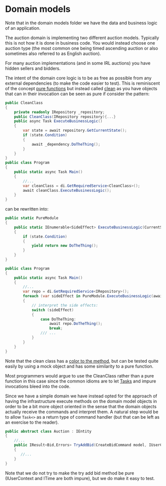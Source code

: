 # Domain models

Note that in the domain models folder we have the data and business logic of an application.

The auction domain is implementing two different auction models. Typically this is not how it is done
in business code. You would instead choose one auction type (the most common one being timed ascending auction or also
sometimes also referred to as English auction).

For many auction implementations (and in some IRL auctions) you have hidden sellers and bidders.

The intent of the domain core logic is to be as free as possible from any external dependencies (to make the code easier to test).
This is reminiscent of the concept [pure functions](https://en.wikipedia.org/wiki/Pure_function) but instead
called [clean](https://blog.cleancoder.com/uncle-bob/2012/08/13/the-clean-architecture.html) as you have objects that can
in their invocation can be seen as pure if consider the pattern:

```csharp
public CleanClass
{
    private readonly IRepository _repository;
    public CleanClass(IRepository repository){...}
    public async Task ExecuteBusinessLogic()
    {
        var state = await repository.GetCurrentState();
        if (state.Condition)
        {
            await _dependency.DoTheThing();
        }
    }
}
public class Program
{
    public static async Task Main()
    {
        //...
        var cleanClass = di.GetRequiredService<CleanClass>();
        await cleanClass.ExecuteBusinessLogic();
    }
}
```

can be rewritten into:

```csharp
public static PureModule
{
    public static IEnumerable<SideEffect> ExecuteBusinessLogic(CurrentState state)
    {
        if (state.Condition)
        {
            yield return new DoTheThing();
        }
    }
}

public class Program
{
    public static async Task Main()
    {
        //...
        var repo = di.GetRequiredService<IRepository>();
        foreach (var sideEffect in PureModule.ExecuteBusinessLogic(await repo.GetCurrentState()))
        {
            // interpret the side effects:
            switch (sideEffect)
            {
                case DoTheThing:
                    await repo.DoTheThing();
                    break;
                /// ...
            }
        }
    }
}
```

Note that the clean class has a [color to the method](https://journal.stuffwithstuff.com/2015/02/01/what-color-is-your-function/),
but can be tested quite easily by using a mock object and has some similarity to a pure function.

Most programmers would argue to use the CleanClass rather than a pure function in this case since the common idioms
are to let [Tasks](https://learn.microsoft.com/en-us/dotnet/standard/parallel-programming/task-parallel-library-tpl) and
impure invocations bleed into the code.

Since we have a simple domain we have instead opted for the approach of having the infrastructure execute methods on the
domain model objects in order to be a bit more object oriented in the sense that the domain objects actually receive the
commands and interpret them. A natural step would be to allow `Task<>` as a return type of command handler (but that can be
left as an exercise to the reader).

```csharp
public abstract class Auction : IEntity
{
    //...
    public IResult<Bid,Errors> TryAddBid(CreateBidCommand model, IUserContext userContext, ITime time)
    {
       //...
    }
}
```

Note that we do not try to make the try add bid method be pure (IUserContext and ITime are both impure),
but we do make it easy to test.

